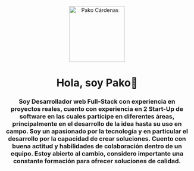 <div id="header" align="center">
	<img src="https://pakodev.site/static/media/pako.950a7ede47222e6bb4b0.png" width="150" alt="Pako Cárdenas">
	<h1>Hola, soy Pako🤚</h1>
	<h3 aling="center">Soy Desarrollador web Full-Stack con experiencia en proyectos reales, cuento con experiencia en 2 Start-Up de software en las cuales participe en diferentes áreas, principalmente en el desarrollo de la idea hasta su uso en campo. Soy un apasionado por la tecnología y en particular el desarrollo por la capacidad de crear soluciones. Cuento con buena actitud y habilidades de colaboración dentro de un equipo. Estoy abierto al cambio, considero importante una constante formación para ofrecer soluciones de calidad.</h3>
</div>

<!--
**pakorro2/pakorro2** is a ✨ _special_ ✨ repository because its `README.md` (this file) appears on your GitHub profile.

Here are some ideas to get you started:

- 🔭 I’m currently working on ...
- 🌱 I’m currently learning ...
- 👯 I’m looking to collaborate on ...
- 🤔 I’m looking for help with ...
- 💬 Ask me about ...
- 📫 How to reach me: ...
- 😄 Pronouns: ...
- ⚡ Fun fact: ...
-->
